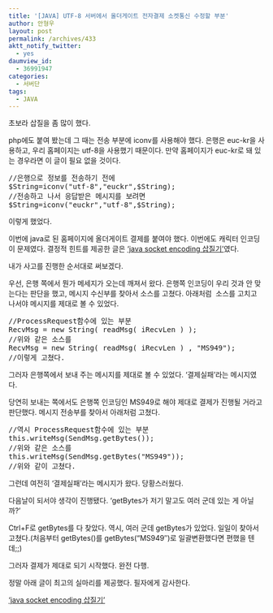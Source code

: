 ```yaml
---
title: '[JAVA] UTF-8 서버에서 올더게이트 전자결제 소켓통신 수정할 부분'
author: 안형우
layout: post
permalink: /archives/433
aktt_notify_twitter:
  - yes
daumview_id:
  - 36991947
categories:
  - 서버단
tags:
  - JAVA
---
```

초보라 삽질을 좀 많이 했다.

php에도 붙여 봤는데 그 때는 전송 부분에 iconv를 사용해야 했다. 은행은 euc-kr을 사용하고, 우리 홈페이지는 utf-8을 사용했기 때문이다. 만약 홈페이지가 euc-kr로 돼 있는 경우라면 이 글이 필요 없을 것이다.

<pre class="brush:php">//은행으로 정보를 전송하기 전에
$String=iconv("utf-8","euckr",$String);
//전송하고 나서 응답받은 메시지를 보려면 
$String=iconv("euckr","utf-8",$String);
</pre>

이렇게 했었다.

이번에 java로 된 홈페이지에 올더게이트 결제를 붙여야 했다. 이번에도 캐릭터 인코딩이 문제였다. 결정적 힌트를 제공한 글은 <a href="http://www.google.co.kr/#hl=ko&xhr=t&q=&#039;java+socket+encoding+%EC%82%BD%EC%A7%88%EA%B8%B0&#039;&cp=26&pf=p&sclient=psy&newwindow=1&site=&source=hp&aq=f&aqi=&aql=&oq=&#039;java+socket+encoding+%EC%82%BD%EC%A7%88%EA%B8%B0&#039;&pbx=1&fp=9bc2c99ee635e670" target="_blank">&#8216;java socket encoding 삽질기&#8217;</a>였다.

내가 사고를 진행한 순서대로 써보겠다.

우선, 은행 쪽에서 뭔가 메세지가 오는데 깨져서 왔다. 은행쪽 인코딩이 우리 것과 안 맞는다는 판단을 했고, 메시지 수신부를 찾아서 소스를 고쳤다. 아래처럼 &nbsp;소스를 고치고 나서야 메시지를 제대로 볼 수 있었다.

<pre class="brush:java">//ProcessRequest함수에 있는 부분
RecvMsg = new String( readMsg( iRecvLen ) );
//위와 같은 소스를
RecvMsg = new String( readMsg( iRecvLen ) , "MS949");
//이렇게 고쳤다.
</pre>

그러자 은행쪽에서 보내 주는 메시지를 제대로 볼 수 있었다. &#8216;결제실패&#8217;라는 메시지였다.

당연히 보내는 쪽에서도 은행쪽 인코딩인 MS949로 해야 제대로 결제가 진행될 거라고 판단했다. 메시지 전송부를 찾아서 아래처럼 고쳤다.

<pre class="brush:java">//역시 ProcessRequest함수에 있는 부분
this.writeMsg(SendMsg.getBytes());
//위와 같은 소스를
this.writeMsg(SendMsg.getBytes("MS949"));
//위와 같이 고쳤다.
</pre>

그런데 여전히 &#8216;결제실패&#8217;라는 메시지가 왔다. 당황스러웠다.

다음날이 되서야 생각이 진행됐다. &#8216;getBytes가 저기 말고도 여러 군데 있는 게 아닐까?&#8217;

Ctrl+F로 getBytes를 다 찾았다. 역시, 여러 군데 getBytes가 있었다. 일일이 찾아서 고쳤다.(처음부터 getBytes()를 getBytes(&#8220;MS949&#8243;)로 일괄변환했다면 편했을 텐데;;)

그러자 결제가 제대로 되기 시작했다. 완전 다행.

정말 아래 글이 최고의 실마리를 제공했다. 필자에게 감사한다.

<a href="http://www.google.co.kr/#hl=ko&xhr=t&q=&#039;java+socket+encoding+%EC%82%BD%EC%A7%88%EA%B8%B0&#039;&cp=26&pf=p&sclient=psy&newwindow=1&site=&source=hp&aq=f&aqi=&aql=&oq=&#039;java+socket+encoding+%EC%82%BD%EC%A7%88%EA%B8%B0&#039;&pbx=1&fp=9bc2c99ee635e670" target="_blank">&#8216;java socket encoding 삽질기&#8217;</a>